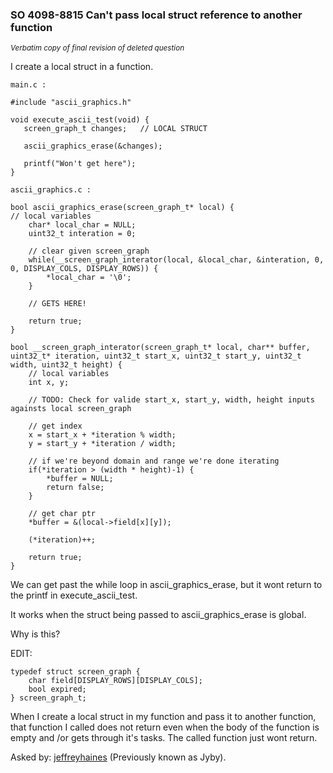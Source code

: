 ### SO 4098-8815 Can't pass local struct reference to another function

<sup>_Verbatim copy of final revision of deleted question_</sup>

I create a local struct in a function.

    main.c :

    #include "ascii_graphics.h"

    void execute_ascii_test(void) {
       screen_graph_t changes;   // LOCAL STRUCT

       ascii_graphics_erase(&changes);

       printf("Won't get here");
    }

    ascii_graphics.c :

    bool ascii_graphics_erase(screen_graph_t* local) {
    // local variables
        char* local_char = NULL;
        uint32_t interation = 0;
    
        // clear given screen_graph
        while(__screen_graph_interator(local, &local_char, &interation, 0, 0, DISPLAY_COLS, DISPLAY_ROWS)) {
            *local_char = '\0';
        }

        // GETS HERE!
    
        return true;
    }

    bool __screen_graph_interator(screen_graph_t* local, char** buffer, uint32_t* iteration, uint32_t start_x, uint32_t start_y, uint32_t width, uint32_t height) {
        // local variables
        int x, y;
    
        // TODO: Check for valide start_x, start_y, width, height inputs againsts local screen_graph
    
        // get index
        x = start_x + *iteration % width;
        y = start_y + *iteration / width;
    
        // if we're beyond domain and range we're done iterating
        if(*iteration > (width * height)-1) {
            *buffer = NULL;
            return false;
        }
    
        // get char ptr
        *buffer = &(local->field[x][y]);
    
        (*iteration)++;
    
        return true;
    }

We can get past the while loop in ascii_graphics_erase, but it wont
return to the printf in execute_ascii_test.

It works when the struct being passed to ascii_graphics_erase is global.

Why is this?

EDIT:

    typedef struct screen_graph {
        char field[DISPLAY_ROWS][DISPLAY_COLS]; 
        bool expired;
    } screen_graph_t;

When I create a local struct in my function and pass it to another
function, that function I called does not return even when the body of
the function is empty and /or gets through it's tasks.  The called
function just wont return.

Asked by: [jeffreyhaines](http://stackoverflow.com/users/4102299/jeffreyhaines)
(Previously known as Jyby).

